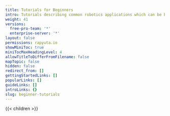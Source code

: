 ```yaml
---
title: Tutorials for Beginners
intro: Tutorials describing common robotics applications which can be built using rapyuta.io
weight: 41
versions:
  free-pro-team: '*'
  enterprise-server: '*'
layout: false
permissions: rapyuta.io
showMiniToc: true
miniTocMaxHeadingLevel: 4
allowTitleToDifferFromFilename: false
mapTopic: false
hidden: false
redirect_from: []
gettingStartedLinks: []
popularLinks: []
guideLinks: []
introLinks: {}
slug: beginner-tutorials
---
```


{{< children >}}